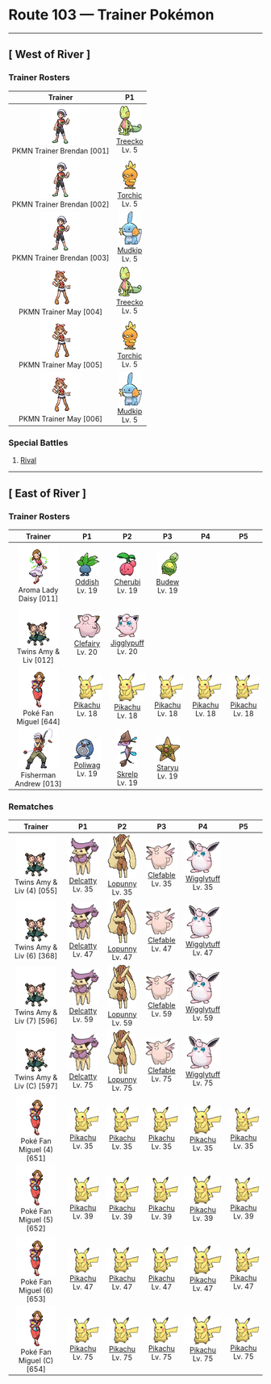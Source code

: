 # Route 103 — Trainer Pokémon

---

## [ West of River ]

### Trainer Rosters

| Trainer | P1 |
|:-------:|:--:|
| ![PKMN Trainer Brendan](../../assets/important_trainers/brendan.png "PKMN Trainer Brendan")<br>PKMN Trainer Brendan [001] | <div class="sprite-cell">![Treecko](../../assets/sprites/treecko/front.gif "Treecko: Treecko is cool, calm, and collected—it never panics under any situation. If a bigger foe were to glare at this Pokémon, it would glare right back without conceding an inch of ground.")<br>[Treecko](../../pokemon/treecko.md)<br>Lv. 5</div> |
| ![PKMN Trainer Brendan](../../assets/important_trainers/brendan.png "PKMN Trainer Brendan")<br>PKMN Trainer Brendan [002] | <div class="sprite-cell">![Torchic](../../assets/sprites/torchic/front.gif "Torchic: Torchic has a place inside its body where it keeps its flame. Give it a hug—it will be glowing with warmth. This Pokémon is covered all over by a fluffy coat of down.")<br>[Torchic](../../pokemon/torchic.md)<br>Lv. 5</div> |
| ![PKMN Trainer Brendan](../../assets/important_trainers/brendan.png "PKMN Trainer Brendan")<br>PKMN Trainer Brendan [003] | <div class="sprite-cell">![Mudkip](../../assets/sprites/mudkip/front.gif "Mudkip: In water, Mudkip breathes using the gills on its cheeks. If it is faced with a tight situation in battle, this Pokémon will unleash its amazing power—it can crush rocks bigger than itself.")<br>[Mudkip](../../pokemon/mudkip.md)<br>Lv. 5</div> |
| ![PKMN Trainer May](../../assets/important_trainers/may.png "PKMN Trainer May")<br>PKMN Trainer May [004] | <div class="sprite-cell">![Treecko](../../assets/sprites/treecko/front.gif "Treecko: Treecko is cool, calm, and collected—it never panics under any situation. If a bigger foe were to glare at this Pokémon, it would glare right back without conceding an inch of ground.")<br>[Treecko](../../pokemon/treecko.md)<br>Lv. 5</div> |
| ![PKMN Trainer May](../../assets/important_trainers/may.png "PKMN Trainer May")<br>PKMN Trainer May [005] | <div class="sprite-cell">![Torchic](../../assets/sprites/torchic/front.gif "Torchic: Torchic has a place inside its body where it keeps its flame. Give it a hug—it will be glowing with warmth. This Pokémon is covered all over by a fluffy coat of down.")<br>[Torchic](../../pokemon/torchic.md)<br>Lv. 5</div> |
| ![PKMN Trainer May](../../assets/important_trainers/may.png "PKMN Trainer May")<br>PKMN Trainer May [006] | <div class="sprite-cell">![Mudkip](../../assets/sprites/mudkip/front.gif "Mudkip: In water, Mudkip breathes using the gills on its cheeks. If it is faced with a tight situation in battle, this Pokémon will unleash its amazing power—it can crush rocks bigger than itself.")<br>[Mudkip](../../pokemon/mudkip.md)<br>Lv. 5</div> |

### Special Battles

1. [Rival]()

---

## [ East of River ]

### Trainer Rosters

| Trainer | P1 | P2 | P3 | P4 | P5 |
|:-------:|:--:|:--:|:--:|:--:|:--:|
| ![Aroma Lady Daisy](../../assets/trainers/aroma_lady.png "Aroma Lady Daisy")<br>Aroma Lady Daisy [011] | <div class="sprite-cell">![Oddish](../../assets/sprites/oddish/front.gif "Oddish: Oddish searches for fertile, nutrient-rich soil, then plants itself. During the daytime, while it is planted, this Pokémon’s feet are thought to change shape and become similar to the roots of trees.")<br>[Oddish](../../pokemon/oddish.md)<br>Lv. 19</div> | <div class="sprite-cell">![Cherubi](../../assets/sprites/cherubi/front.gif "Cherubi: It evolves by sucking the energy out of the small ball where it had been storing nutrients.")<br>[Cherubi](../../pokemon/cherubi.md)<br>Lv. 19</div> | <div class="sprite-cell">![Budew](../../assets/sprites/budew/front.gif "Budew: Over the winter, it closes its bud and endures the cold. In spring, the bud opens and releases pollen.")<br>[Budew](../../pokemon/budew.md)<br>Lv. 19</div> |
| ![Twins Amy & Liv](../../assets/trainers/twins.png "Twins Amy & Liv")<br>Twins Amy & Liv [012] | <div class="sprite-cell">![Clefairy](../../assets/sprites/clefairy/front.gif "Clefairy: On every night of a full moon, groups of this Pokémon come out to play. When dawn arrives, the tired Clefairy return to their quiet mountain retreats and go to sleep nestled up against each other.")<br>[Clefairy](../../pokemon/clefairy.md)<br>Lv. 20</div> | <div class="sprite-cell">![Jigglypuff](../../assets/sprites/jigglypuff/front.gif "Jigglypuff: When this Pokémon sings, it never pauses to breathe. If it is in a battle against an opponent that does not easily fall asleep, Jigglypuff cannot breathe, endangering its life.")<br>[Jigglypuff](../../pokemon/jigglypuff.md)<br>Lv. 20</div> |
| ![Poké Fan Miguel](../../assets/trainers/poke_fan.png "Poké Fan Miguel")<br>Poké Fan Miguel [644] | <div class="sprite-cell">![Pikachu](../../assets/sprites/pikachu/front.gif "Pikachu: This Pokémon has electricity-storing pouches on its cheeks. These appear to become electrically charged during the night while Pikachu sleeps. It occasionally discharges electricity when it is dozy after waking up.")<br>[Pikachu](../../pokemon/pikachu.md)<br>Lv. 18</div> | <div class="sprite-cell">![Pikachu](../../assets/sprites/pikachu/front.gif "Pikachu: This Pokémon has electricity-storing pouches on its cheeks. These appear to become electrically charged during the night while Pikachu sleeps. It occasionally discharges electricity when it is dozy after waking up.")<br>[Pikachu](../../pokemon/pikachu.md)<br>Lv. 18</div> | <div class="sprite-cell">![Pikachu](../../assets/sprites/pikachu/front.gif "Pikachu: This Pokémon has electricity-storing pouches on its cheeks. These appear to become electrically charged during the night while Pikachu sleeps. It occasionally discharges electricity when it is dozy after waking up.")<br>[Pikachu](../../pokemon/pikachu.md)<br>Lv. 18</div> | <div class="sprite-cell">![Pikachu](../../assets/sprites/pikachu/front.gif "Pikachu: This Pokémon has electricity-storing pouches on its cheeks. These appear to become electrically charged during the night while Pikachu sleeps. It occasionally discharges electricity when it is dozy after waking up.")<br>[Pikachu](../../pokemon/pikachu.md)<br>Lv. 18</div> | <div class="sprite-cell">![Pikachu](../../assets/sprites/pikachu/front.gif "Pikachu: This Pokémon has electricity-storing pouches on its cheeks. These appear to become electrically charged during the night while Pikachu sleeps. It occasionally discharges electricity when it is dozy after waking up.")<br>[Pikachu](../../pokemon/pikachu.md)<br>Lv. 18</div> |
| ![Fisherman Andrew](../../assets/trainers/fisherman.png "Fisherman Andrew")<br>Fisherman Andrew [013] | <div class="sprite-cell">![Poliwag](../../assets/sprites/poliwag/front.gif "Poliwag: Poliwag has a very thin skin. It is possible to see the Pokémon’s spiral innards right through the skin. Despite its thinness, however, the skin is also very flexible. Even sharp fangs bounce right off it.")<br>[Poliwag](../../pokemon/poliwag.md)<br>Lv. 19</div> | <div class="sprite-cell">![Skrelp](../../assets/sprites/skrelp/front.gif "Skrelp: It looks just like rotten kelp. It hides from foes while storing up power for its evolution.")<br>[Skrelp](../../pokemon/skrelp.md)<br>Lv. 19</div> | <div class="sprite-cell">![Staryu](../../assets/sprites/staryu/front.gif "Staryu: Staryu apparently communicates with the stars in the night sky by flashing the red core at the center of its body. If parts of its body are torn, this Pokémon simply regenerates the missing pieces and limbs.")<br>[Staryu](../../pokemon/staryu.md)<br>Lv. 19</div> |

### Rematches

| Trainer | P1 | P2 | P3 | P4 | P5 |
|:-------:|:--:|:--:|:--:|:--:|:--:|
| ![Twins Amy & Liv (4)](../../assets/trainers/twins.png "Twins Amy & Liv (4)")<br>Twins Amy & Liv (4) [055] | <div class="sprite-cell">![Delcatty](../../assets/sprites/delcatty/front.gif "Delcatty: Delcatty sleeps anywhere it wants without keeping a permanent nest. If other Pokémon approach it as it sleeps, this Pokémon will never fight—it will just move away somewhere else.")<br>[Delcatty](../../pokemon/delcatty.md)<br>Lv. 35</div> | <div class="sprite-cell">![Lopunny](../../assets/sprites/lopunny/front.gif "Lopunny: The ears appear to be delicate. If they are touched roughly, it kicks with its graceful legs.")<br>[Lopunny](../../pokemon/lopunny.md)<br>Lv. 35</div> | <div class="sprite-cell">![Clefable](../../assets/sprites/clefable/front.gif "Clefable: Clefable moves by skipping lightly as if it were flying using its wings. Its bouncy step lets it even walk on water. It is known to take strolls on lakes on quiet, moonlit nights.")<br>[Clefable](../../pokemon/clefable.md)<br>Lv. 35</div> | <div class="sprite-cell">![Wigglytuff](../../assets/sprites/wigglytuff/front.gif "Wigglytuff: Wigglytuff’s body is very flexible. By inhaling deeply, this Pokémon can inflate itself seemingly without end. Once inflated, Wigglytuff bounces along lightly like a balloon.")<br>[Wigglytuff](../../pokemon/wigglytuff.md)<br>Lv. 35</div> |
| ![Twins Amy & Liv (6)](../../assets/trainers/twins.png "Twins Amy & Liv (6)")<br>Twins Amy & Liv (6) [368] | <div class="sprite-cell">![Delcatty](../../assets/sprites/delcatty/front.gif "Delcatty: Delcatty sleeps anywhere it wants without keeping a permanent nest. If other Pokémon approach it as it sleeps, this Pokémon will never fight—it will just move away somewhere else.")<br>[Delcatty](../../pokemon/delcatty.md)<br>Lv. 47</div> | <div class="sprite-cell">![Lopunny](../../assets/sprites/lopunny/front.gif "Lopunny: The ears appear to be delicate. If they are touched roughly, it kicks with its graceful legs.")<br>[Lopunny](../../pokemon/lopunny.md)<br>Lv. 47</div> | <div class="sprite-cell">![Clefable](../../assets/sprites/clefable/front.gif "Clefable: Clefable moves by skipping lightly as if it were flying using its wings. Its bouncy step lets it even walk on water. It is known to take strolls on lakes on quiet, moonlit nights.")<br>[Clefable](../../pokemon/clefable.md)<br>Lv. 47</div> | <div class="sprite-cell">![Wigglytuff](../../assets/sprites/wigglytuff/front.gif "Wigglytuff: Wigglytuff’s body is very flexible. By inhaling deeply, this Pokémon can inflate itself seemingly without end. Once inflated, Wigglytuff bounces along lightly like a balloon.")<br>[Wigglytuff](../../pokemon/wigglytuff.md)<br>Lv. 47</div> |
| ![Twins Amy & Liv (7)](../../assets/trainers/twins.png "Twins Amy & Liv (7)")<br>Twins Amy & Liv (7) [596] | <div class="sprite-cell">![Delcatty](../../assets/sprites/delcatty/front.gif "Delcatty: Delcatty sleeps anywhere it wants without keeping a permanent nest. If other Pokémon approach it as it sleeps, this Pokémon will never fight—it will just move away somewhere else.")<br>[Delcatty](../../pokemon/delcatty.md)<br>Lv. 59</div> | <div class="sprite-cell">![Lopunny](../../assets/sprites/lopunny/front.gif "Lopunny: The ears appear to be delicate. If they are touched roughly, it kicks with its graceful legs.")<br>[Lopunny](../../pokemon/lopunny.md)<br>Lv. 59</div> | <div class="sprite-cell">![Clefable](../../assets/sprites/clefable/front.gif "Clefable: Clefable moves by skipping lightly as if it were flying using its wings. Its bouncy step lets it even walk on water. It is known to take strolls on lakes on quiet, moonlit nights.")<br>[Clefable](../../pokemon/clefable.md)<br>Lv. 59</div> | <div class="sprite-cell">![Wigglytuff](../../assets/sprites/wigglytuff/front.gif "Wigglytuff: Wigglytuff’s body is very flexible. By inhaling deeply, this Pokémon can inflate itself seemingly without end. Once inflated, Wigglytuff bounces along lightly like a balloon.")<br>[Wigglytuff](../../pokemon/wigglytuff.md)<br>Lv. 59</div> |
| ![Twins Amy & Liv (C)](../../assets/trainers/twins.png "Twins Amy & Liv (C)")<br>Twins Amy & Liv (C) [597] | <div class="sprite-cell">![Delcatty](../../assets/sprites/delcatty/front.gif "Delcatty: Delcatty sleeps anywhere it wants without keeping a permanent nest. If other Pokémon approach it as it sleeps, this Pokémon will never fight—it will just move away somewhere else.")<br>[Delcatty](../../pokemon/delcatty.md)<br>Lv. 75</div> | <div class="sprite-cell">![Lopunny](../../assets/sprites/lopunny/front.gif "Lopunny: The ears appear to be delicate. If they are touched roughly, it kicks with its graceful legs.")<br>[Lopunny](../../pokemon/lopunny.md)<br>Lv. 75</div> | <div class="sprite-cell">![Clefable](../../assets/sprites/clefable/front.gif "Clefable: Clefable moves by skipping lightly as if it were flying using its wings. Its bouncy step lets it even walk on water. It is known to take strolls on lakes on quiet, moonlit nights.")<br>[Clefable](../../pokemon/clefable.md)<br>Lv. 75</div> | <div class="sprite-cell">![Wigglytuff](../../assets/sprites/wigglytuff/front.gif "Wigglytuff: Wigglytuff’s body is very flexible. By inhaling deeply, this Pokémon can inflate itself seemingly without end. Once inflated, Wigglytuff bounces along lightly like a balloon.")<br>[Wigglytuff](../../pokemon/wigglytuff.md)<br>Lv. 75</div> |
| ![Poké Fan Miguel (4)](../../assets/trainers/poke_fan.png "Poké Fan Miguel (4)")<br>Poké Fan Miguel (4) [651] | <div class="sprite-cell">![Pikachu](../../assets/sprites/pikachu/front.gif "Pikachu: This Pokémon has electricity-storing pouches on its cheeks. These appear to become electrically charged during the night while Pikachu sleeps. It occasionally discharges electricity when it is dozy after waking up.")<br>[Pikachu](../../pokemon/pikachu.md)<br>Lv. 35</div> | <div class="sprite-cell">![Pikachu](../../assets/sprites/pikachu/front.gif "Pikachu: This Pokémon has electricity-storing pouches on its cheeks. These appear to become electrically charged during the night while Pikachu sleeps. It occasionally discharges electricity when it is dozy after waking up.")<br>[Pikachu](../../pokemon/pikachu.md)<br>Lv. 35</div> | <div class="sprite-cell">![Pikachu](../../assets/sprites/pikachu/front.gif "Pikachu: This Pokémon has electricity-storing pouches on its cheeks. These appear to become electrically charged during the night while Pikachu sleeps. It occasionally discharges electricity when it is dozy after waking up.")<br>[Pikachu](../../pokemon/pikachu.md)<br>Lv. 35</div> | <div class="sprite-cell">![Pikachu](../../assets/sprites/pikachu/front.gif "Pikachu: This Pokémon has electricity-storing pouches on its cheeks. These appear to become electrically charged during the night while Pikachu sleeps. It occasionally discharges electricity when it is dozy after waking up.")<br>[Pikachu](../../pokemon/pikachu.md)<br>Lv. 35</div> | <div class="sprite-cell">![Pikachu](../../assets/sprites/pikachu/front.gif "Pikachu: This Pokémon has electricity-storing pouches on its cheeks. These appear to become electrically charged during the night while Pikachu sleeps. It occasionally discharges electricity when it is dozy after waking up.")<br>[Pikachu](../../pokemon/pikachu.md)<br>Lv. 35</div> |
| ![Poké Fan Miguel (5)](../../assets/trainers/poke_fan.png "Poké Fan Miguel (5)")<br>Poké Fan Miguel (5) [652] | <div class="sprite-cell">![Pikachu](../../assets/sprites/pikachu/front.gif "Pikachu: This Pokémon has electricity-storing pouches on its cheeks. These appear to become electrically charged during the night while Pikachu sleeps. It occasionally discharges electricity when it is dozy after waking up.")<br>[Pikachu](../../pokemon/pikachu.md)<br>Lv. 39</div> | <div class="sprite-cell">![Pikachu](../../assets/sprites/pikachu/front.gif "Pikachu: This Pokémon has electricity-storing pouches on its cheeks. These appear to become electrically charged during the night while Pikachu sleeps. It occasionally discharges electricity when it is dozy after waking up.")<br>[Pikachu](../../pokemon/pikachu.md)<br>Lv. 39</div> | <div class="sprite-cell">![Pikachu](../../assets/sprites/pikachu/front.gif "Pikachu: This Pokémon has electricity-storing pouches on its cheeks. These appear to become electrically charged during the night while Pikachu sleeps. It occasionally discharges electricity when it is dozy after waking up.")<br>[Pikachu](../../pokemon/pikachu.md)<br>Lv. 39</div> | <div class="sprite-cell">![Pikachu](../../assets/sprites/pikachu/front.gif "Pikachu: This Pokémon has electricity-storing pouches on its cheeks. These appear to become electrically charged during the night while Pikachu sleeps. It occasionally discharges electricity when it is dozy after waking up.")<br>[Pikachu](../../pokemon/pikachu.md)<br>Lv. 39</div> | <div class="sprite-cell">![Pikachu](../../assets/sprites/pikachu/front.gif "Pikachu: This Pokémon has electricity-storing pouches on its cheeks. These appear to become electrically charged during the night while Pikachu sleeps. It occasionally discharges electricity when it is dozy after waking up.")<br>[Pikachu](../../pokemon/pikachu.md)<br>Lv. 39</div> |
| ![Poké Fan Miguel (6)](../../assets/trainers/poke_fan.png "Poké Fan Miguel (6)")<br>Poké Fan Miguel (6) [653] | <div class="sprite-cell">![Pikachu](../../assets/sprites/pikachu/front.gif "Pikachu: This Pokémon has electricity-storing pouches on its cheeks. These appear to become electrically charged during the night while Pikachu sleeps. It occasionally discharges electricity when it is dozy after waking up.")<br>[Pikachu](../../pokemon/pikachu.md)<br>Lv. 47</div> | <div class="sprite-cell">![Pikachu](../../assets/sprites/pikachu/front.gif "Pikachu: This Pokémon has electricity-storing pouches on its cheeks. These appear to become electrically charged during the night while Pikachu sleeps. It occasionally discharges electricity when it is dozy after waking up.")<br>[Pikachu](../../pokemon/pikachu.md)<br>Lv. 47</div> | <div class="sprite-cell">![Pikachu](../../assets/sprites/pikachu/front.gif "Pikachu: This Pokémon has electricity-storing pouches on its cheeks. These appear to become electrically charged during the night while Pikachu sleeps. It occasionally discharges electricity when it is dozy after waking up.")<br>[Pikachu](../../pokemon/pikachu.md)<br>Lv. 47</div> | <div class="sprite-cell">![Pikachu](../../assets/sprites/pikachu/front.gif "Pikachu: This Pokémon has electricity-storing pouches on its cheeks. These appear to become electrically charged during the night while Pikachu sleeps. It occasionally discharges electricity when it is dozy after waking up.")<br>[Pikachu](../../pokemon/pikachu.md)<br>Lv. 47</div> | <div class="sprite-cell">![Pikachu](../../assets/sprites/pikachu/front.gif "Pikachu: This Pokémon has electricity-storing pouches on its cheeks. These appear to become electrically charged during the night while Pikachu sleeps. It occasionally discharges electricity when it is dozy after waking up.")<br>[Pikachu](../../pokemon/pikachu.md)<br>Lv. 47</div> |
| ![Poké Fan Miguel (C)](../../assets/trainers/poke_fan.png "Poké Fan Miguel (C)")<br>Poké Fan Miguel (C) [654] | <div class="sprite-cell">![Pikachu](../../assets/sprites/pikachu/front.gif "Pikachu: This Pokémon has electricity-storing pouches on its cheeks. These appear to become electrically charged during the night while Pikachu sleeps. It occasionally discharges electricity when it is dozy after waking up.")<br>[Pikachu](../../pokemon/pikachu.md)<br>Lv. 75</div> | <div class="sprite-cell">![Pikachu](../../assets/sprites/pikachu/front.gif "Pikachu: This Pokémon has electricity-storing pouches on its cheeks. These appear to become electrically charged during the night while Pikachu sleeps. It occasionally discharges electricity when it is dozy after waking up.")<br>[Pikachu](../../pokemon/pikachu.md)<br>Lv. 75</div> | <div class="sprite-cell">![Pikachu](../../assets/sprites/pikachu/front.gif "Pikachu: This Pokémon has electricity-storing pouches on its cheeks. These appear to become electrically charged during the night while Pikachu sleeps. It occasionally discharges electricity when it is dozy after waking up.")<br>[Pikachu](../../pokemon/pikachu.md)<br>Lv. 75</div> | <div class="sprite-cell">![Pikachu](../../assets/sprites/pikachu/front.gif "Pikachu: This Pokémon has electricity-storing pouches on its cheeks. These appear to become electrically charged during the night while Pikachu sleeps. It occasionally discharges electricity when it is dozy after waking up.")<br>[Pikachu](../../pokemon/pikachu.md)<br>Lv. 75</div> | <div class="sprite-cell">![Pikachu](../../assets/sprites/pikachu/front.gif "Pikachu: This Pokémon has electricity-storing pouches on its cheeks. These appear to become electrically charged during the night while Pikachu sleeps. It occasionally discharges electricity when it is dozy after waking up.")<br>[Pikachu](../../pokemon/pikachu.md)<br>Lv. 75</div> |

